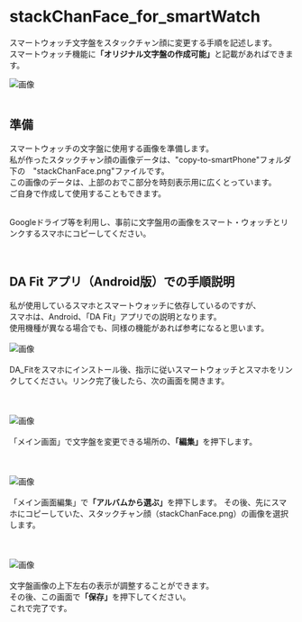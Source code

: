# stackChanFace_for_smartWatch

スマートウォッチ文字盤をスタックチャン顔に変更する手順を記述します。<br>
スマートウォッチ機能に<b>「オリジナル文字盤の作成可能」</b>と記載があればできます。<br>

![画像](images/s-smartWatchFace.png)<br><br>


## 準備
スマートウォッチの文字盤に使用する画像を準備します。<br>
私が作ったスタックチャン顔の画像データは、"copy-to-smartPhone"フォルダ下の　"stackChanFace.png"ファイルです。<br>
この画像のデータは、上部のおでこ部分を時刻表示用に広くとっています。<br>
ご自身で作成して使用することもできます。<br><br>

Googleドライブ等を利用し、事前に文字盤用の画像をスマート・ウォッチとリンクするスマホにコピーしてください。<br>

<br>

## DA Fit アプリ（Android版）での手順説明
私が使用しているスマホとスマートウォッチに依存しているのですが、<br>
スマホは、Android、「DA Fit」アプリでの説明となります。<br>
使用機種が異なる場合でも、同様の機能があれば参考になると思います。<br><br>
![画像](images/s-daFit00.png)<br><br>
DA_Fitをスマホにインストール後、指示に従いスマートウォッチとスマホをリンクしてください。リンク完了後したら、次の画面を開きます。<br>
<br><br><br>
![画像](images/s-daFit01.png)<br><br>
「メイン画面」で文字盤を変更できる場所の、<b>「編集」</b>を押下します。<br>
<br><br><br>
![画像](images/s-daFit02.png)<br><br>
「メイン画面編集」で<b>「アルバムから選ぶ」</b>を押下します。
その後、先にスマホにコピーしていた、スタックチャン顔（stackChanFace.png）の画像を選択します。<br>
<br><br><br>
![画像](images/s-daFit03.png)<br><br>
文字盤画像の上下左右の表示が調整することができます。<br>
その後、この画面で<b>「保存」</b>を押下してください。<br>
これで完了です。<br>
<br><br>